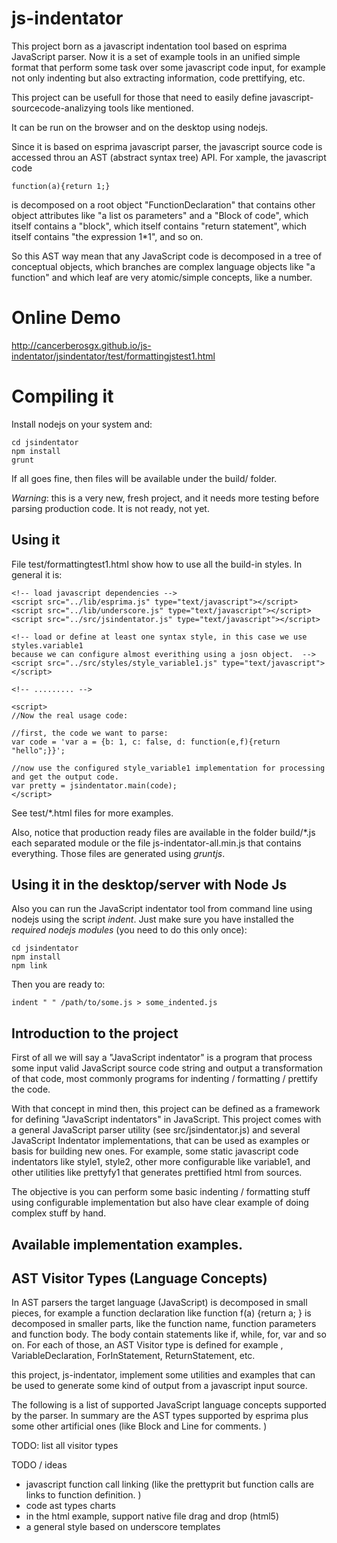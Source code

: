 js-indentator
=============

This project born as a javascript indentation tool based on esprima JavaScript parser. Now it is a set of example tools in an unified simple format that perform some task over some javascript code input, for example not only indenting but also extracting information, code prettifying, etc. 

This project can be usefull for those that need to easily define javascript-sourcecode-analizying tools like mentioned. 

It can be run on the browser and on the desktop using nodejs. 

Since it is based on esprima javascript parser, the javascript source code is accessed throu an AST (abstract syntax tree) API. For xample, the javascript code 

	function(a){return 1;}

is decomposed on a root object "FunctionDeclaration" that contains other object attributes like "a list os parameters" and a "Block of code", which itself contains a "block", which itself contains  "return statement", which itself contains "the expression 1*1", and so on. 

So this AST way mean that any JavaScript code is decomposed in a tree of conceptual objects, which branches are complex language objects like "a function" and which leaf are very atomic/simple concepts, like a number. 

Online Demo
=============
http://cancerberosgx.github.io/js-indentator/jsindentator/test/formattingjstest1.html

Compiling it
=============
Install nodejs on your system and: 

	cd jsindentator
	npm install 
	grunt

If all goes fine, then files will be available under the build/ folder. 


*Warning*: this is a very new, fresh project, and it needs more testing before parsing production code. It is not ready, not yet.
 
## Using it

File test/formattingtest1.html show how to use all the build-in styles. In general it is: 


	<!-- load javascript dependencies -->
	<script src="../lib/esprima.js" type="text/javascript"></script>
	<script src="../lib/underscore.js" type="text/javascript"></script>
	<script src="../src/jsindentator.js" type="text/javascript"></script>
	
	<!-- load or define at least one syntax style, in this case we use styles.variable1 
	because we can configure almost everithing using a josn object.  -->
	<script src="../src/styles/style_variable1.js" type="text/javascript"></script>
	
	<!-- ......... -->
	
	<script>
	//Now the real usage code: 
	
	//first, the code we want to parse: 
	var code = 'var a = {b: 1, c: false, d: function(e,f){return "hello";}}';
	
	//now use the configured style_variable1 implementation for processing and get the output code.
	var pretty = jsindentator.main(code); 
	</script>


See test/*.html files for more examples. 

Also, notice that production ready files are available in the folder build/*.js each separated 
module or the file js-indentator-all.min.js that contains everything.  Those files are generated using *gruntjs*. 


## Using it in the desktop/server with Node Js

Also you can run the JavaScript indentator tool from command line using nodejs using 
the script *indent*. Just make sure you have installed the *required nodejs modules* (you need to do this only once):

	cd jsindentator
	npm install
	npm link

Then you are ready to:

	indent " " /path/to/some.js > some_indented.js


## Introduction to the project

First of all we will say a "JavaScript indentator" is a program that process some input valid JavaScript 
source code string and output a transformation of that code, most commonly programs for 
indenting / formatting / prettify the code. 

With that concept in mind then, this project can be defined as a framework for defining 
"JavaScript indentators" in JavaScript. This project comes with a general JavaScript parser utility 
(see src/jsindentator.js) and several JavaScript Indentator implementations, that can be used as examples 
or basis for building new ones. For example, some static javascript code 
indentators like style1, style2, other more configurable like variable1, and other utilities 
like prettyfy1 that generates prettified html from sources. 

The objective is you can perform some basic indenting / formatting stuff using configurable implementation but also have 
clear example of doing complex stuff by hand.


## Available implementation examples. 



## AST Visitor Types (Language Concepts)

In AST parsers the target language (JavaScript) is decomposed in small pieces, 
for example a function declaration like function f(a) {return a; } is decomposed in smaller parts, 
like the function name, function parameters and function body. The body contain statements like if, 
while, for, var and so on. For each of those, an AST Visitor type is defined for example 
, VariableDeclaration, ForInStatement, ReturnStatement, etc. 

this project, js-indentator, implement some utilities and examples that can be used to generate some 
kind of output from a javascript input source.  

The following is a list of supported JavaScript language concepts supported by the parser. 
In summary are the AST types supported by esprima plus some other artificial ones 
(like Block and Line for comments. )  

TODO: list all visitor types




TODO / ideas

* javascript function call linking (like the prettyprit but function calls are links to function definition. )
* code ast types charts
* in the html example, support native file drag and drop (html5)
* a general style based on underscore templates
